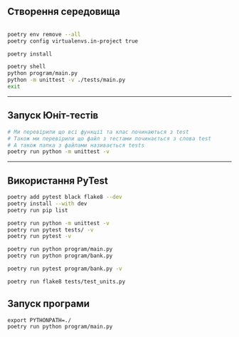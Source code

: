 ## Створення середовища
```bash

poetry env remove --all
poetry config virtualenvs.in-project true

poetry install

poetry shell
python program/main.py
python -m unittest -v ./tests/main.py 
exit
```

----
## Запуск Юніт-тестів
```bash
# Ми перевірили що всі функції та клас починаються з test 
# Також ми перевірили що файл з тестами починається з слова test
# А також папка з файлами називається tests 
poetry run python -m unittest -v
```

---
## Використання PyTest
```bash
poetry add pytest black flake8 --dev 
poetry install --with dev
poetry run pip list

poetry run python -m unittest -v
poetry run pytest tests/ -v
poetry run pytest -v

poetry run python program/main.py
poetry run python program/bank.py

poetry run pytest program/bank.py -v

poetry run flake8 tests/test_units.py
```

## Запуск програми
```
export PYTHONPATH=./
poetry run python program/main.py
```